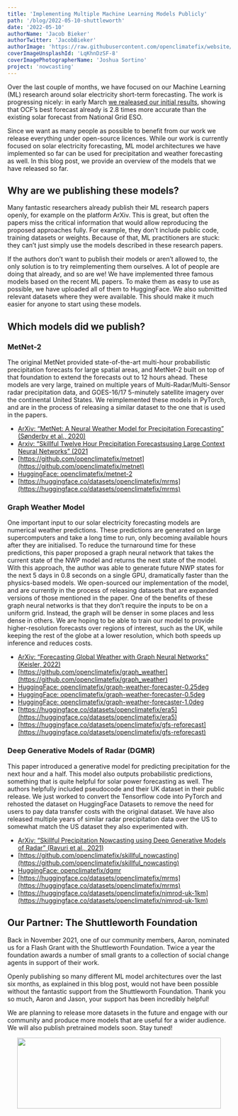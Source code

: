 ```yaml
---
title: 'Implementing Multiple Machine Learning Models Publicly'
path: '/blog/2022-05-10-shuttleworth'
date: '2022-05-10'
authorName: 'Jacob Bieker'
authorTwitter: 'JacobBieker'
authorImage: 'https://raw.githubusercontent.com/openclimatefix/website/master/src/images/people/jacob.jpg'
coverImageUnsplashId: 'LqKhnDzSF-8'
coverImagePhotographerName: 'Joshua Sortino'
project: 'nowcasting'
---
```


Over the last couple of months, we have focused on our Machine Learning (ML) research around solar electricity short-term forecasting. The work is progressing nicely: in early March [we realeased our initial results](https://www.openclimatefix.org/blog/2022-03-02-first-results), showing that OCF’s best forecast already is 2.8 times more accurate than the existing solar forecast from National Grid ESO.

Since we want as many people as possible to benefit from our work we release everything under open-source licences. While our work is currently focused on solar electricity forecasting, ML model architectures we have implemented so far can be used for precipitation and weather forecasting as well. In this blog post, we provide an overview of the models that we have released so far. 


## Why are we publishing these models?

Many fantastic researchers already publish their ML research papers openly, for example on the platform ArXiv. This is great, but often the papers miss the critical information that would allow reproducing the proposed approaches fully. For example, they don’t include public code, training datasets or weights. Because of that, ML practitioners are stuck: they can’t just simply use the models described in these research papers.

If the authors don’t want to publish their models or aren’t allowed to, the only solution is to try reimplementing them ourselves. A lot of people are doing that already, and so are we! We have implemented three famous models based on the recent ML papers. To make them as easy to use as possible, we have uploaded all of them to HuggingFace. We also submitted relevant datasets where they were available. This should make it much easier for anyone to start using these models.

## Which models did we publish?
### MetNet-2

The original MetNet provided state-of-the-art multi-hour probabilistic precipitation forecasts for large spatial areas, and MetNet-2 built on top of that foundation to extend the forecasts out to 12 hours ahead. These models are very large, trained on multiple years of Multi-Radar/Multi-Sensor radar precipitation data, and GOES-16/17 5-minutely satellite imagery over the continental United States. We reimplemented these models in PyTorch, and are in the process of releasing a similar dataset to the one that is used in the papers. 

- [ArXiv: “MetNet: A Neural Weather Model for Precipitation Forecasting” (Sønderby et al., 2020)](https://arxiv.org/abs/2003.12140)
- [Arxiv: “Skillful Twelve Hour Precipitation Forecastsusing Large Context Neural Networks” (2021](https://arxiv.org/abs/2003.12140)
- [https://github.com/openclimatefix/metnet](https://github.com/openclimatefix/metnet)
- [HuggingFace: openclimatefix/metnet-2](https://huggingface.co/openclimatefix/metnet-2)
- [https://huggingface.co/datasets/openclimatefix/mrms](https://huggingface.co/datasets/openclimatefix/mrms)

### Graph Weather Model

One important input to our solar electricity forecasting models are numerical weather predictions. These predictions are generated on large supercomputers and take a long time to run, only becoming available hours after they are initialised. To reduce the turnaround time for these predictions, this paper proposed a graph neural network that takes the current state of the NWP model and returns the next state of the model. With this approach, the author was able to generate future NWP states for the next 5 days in 0.8 seconds on a single GPU, dramatically faster than the physics-based models. We open-sourced our implementation of the model, and are currently in the process of releasing datasets that are expanded versions of those mentioned in the paper. 
One of the benefits of these graph neural networks is that they don’t require the inputs to be on a uniform grid. Instead, the graph will be denser in some places and less dense in others. We are hoping to be able to train our model to provide higher-resolution forecasts over regions of interest, such as the UK, while keeping the rest of the globe at a lower resolution, which both speeds up inference and reduces costs. 

- [ArXiv: “Forecasting Global Weather with Graph Neural Networks” (Keisler, 2022)](https://arxiv.org/abs/2202.07575)
- [https://github.com/openclimatefix/graph_weather](https://github.com/openclimatefix/graph_weather)
- [HuggingFace: openclimatefix/graph-weather-forecaster-0.25deg](https://huggingface.co/openclimatefix/graph-weather-forecaster-0.25deg)
- [HuggingFace: openclimatefix/graph-weather-forecaster-0.5deg](https://huggingface.co/openclimatefix/graph-weather-forecaster-0.5deg)
- [HuggingFace: openclimatefix/graph-weather-forecaster-1.0deg](https://huggingface.co/openclimatefix/graph-weather-forecaster-1.0deg)
- [https://huggingface.co/datasets/openclimatefix/era5](https://huggingface.co/datasets/openclimatefix/era5)
- [https://huggingface.co/datasets/openclimatefix/gfs-reforecast](https://huggingface.co/datasets/openclimatefix/gfs-reforecast)

### Deep Generative Models of Radar (DGMR)
This paper introduced a generative model for predicting precipitation for the next hour and a half. This model also outputs probabilistic predictions, something that is quite helpful for solar power forecasting as well. The authors helpfully included pseudocode and their UK dataset in their public release. We just worked to convert the Tensorflow code into PyTorch and rehosted the dataset on HuggingFace Datasets to remove the need for users to pay data transfer costs with the original dataset. We have also released multiple years of similar radar precipitation data over the US to somewhat match the US dataset they also experimented with.

- [ArXiv: “Skillful Precipitation Nowcasting using Deep Generative Models of Radar” (Ravuri et al., 2021)](https://arxiv.org/abs/2104.00954)
- [https://github.com/openclimatefix/skillful_nowcasting](https://github.com/openclimatefix/skillful_nowcasting)
- [HuggingFace: openclimatefix/dgmr](https://huggingface.co/openclimatefix/dgmr)
- [https://huggingface.co/datasets/openclimatefix/mrms](https://huggingface.co/datasets/openclimatefix/mrms)
- [https://huggingface.co/datasets/openclimatefix/nimrod-uk-1km](https://huggingface.co/datasets/openclimatefix/nimrod-uk-1km)


## Our Partner: The Shuttleworth Foundation
Back in November 2021, one of our community members, Aaron, nominated us for a Flash Grant with the Shuttleworth Foundation. Twice a year the foundation awards a number of small grants to a collection of social change agents in support of their work.

Openly publishing so many different ML model architectures over the last six months, as explained in this blog post, would not have been possible without the fantastic support from the Shuttleworth Foundation. Thank you so much, Aaron and Jason, your support has been incredibly helpful!

We are planning to release more datasets in the future and engage with our community and produce more models that are useful for a wider audience. We will also publish pretrained models soon. Stay tuned!

<p align="center">

  <img width="460" height="160" src="https://raw.githubusercontent.com/openclimatefix/website/master/src/images/logos/shuttleworth.jpg">
</p>
  
